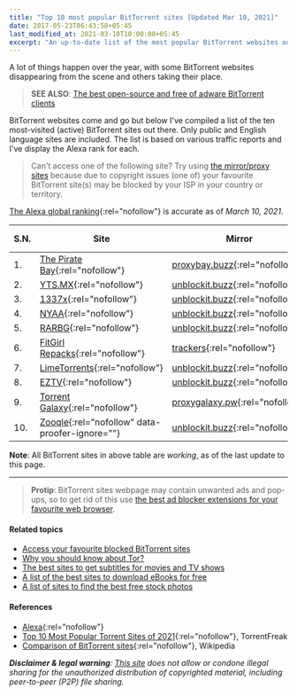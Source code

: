 ```yaml
---
title: "Top 10 most popular BitTorrent sites [Updated Mar 10, 2021]"
date: 2017-05-23T06:43:58+05:45
last_modified_at: 2021-03-10T10:00:00+05:45
excerpt: "An up-to-date list of the most popular BitTorrent websites out there."
---
```


A lot of things happen over the year, with some BitTorrent websites disappearing from the scene and others taking their place.

> **SEE ALSO**: [The best open-source and free of adware BitTorrent clients](/the-best-open-source-bittorrent-clients/)

BitTorrent websites come and go but below I've compiled a list of the ten most-visited (active) BitTorrent sites out there. Only public and English language sites are included. The list is based on various traffic reports and I've display the Alexa rank for each.

> Can't access one of the following site? Try using [the mirror/proxy sites](/access-your-favourite-blocked-bittorrent-sites/) because due to copyright issues (one of) your favourite BitTorrent site(s) may be blocked by your ISP in your country or territory.

[The Alexa global ranking](https://www.alexa.com/siteinfo){:rel="nofollow"} is accurate as of _March 10, 2021_.

| S.N. | Site                                                                  | Mirror                                                                  | Specialization | RSS | Alexa Rank |
| ---- | --------------------------------------------------------------------- | ----------------------------------------------------------------------- | -------------- | --- | ---------- |
| 1.   | [The Pirate Bay](https://thepiratebay.org/){:rel="nofollow"}          | [proxybay.buzz](https://proxybay.ltda/){:rel="nofollow"}                | -              | Yes | 341        |
| 2.   | [YTS.MX](https://yts.mx/){:rel="nofollow"}                            | [unblockit.buzz](https://yts.unblockit.buzz/){:rel="nofollow"}          | Movies         | Yes | 404        |
| 3.   | [1337x](https://1337x.to/){:rel="nofollow"}                           | [unblockit.buzz](https://1337x.unblockit.buzz/){:rel="nofollow"}        | -              | No  | 414        |
| 4.   | [NYAA](https://nyaa.si/){:rel="nofollow"}                             | [unblockit.buzz](http://nyaa.unblockit.buzz/){:rel="nofollow"}          | Anime          | Yes | 749        |
| 5.   | [RARBG](https://rarbg.to/){:rel="nofollow"}                           | [unblockit.buzz](https://rarbg.unblockit.buzz/){:rel="nofollow"}        | -              | Yes | 839        |
| 6.   | [FitGirl Repacks](https://fitgirl-repacks.site/){:rel="nofollow"}     | [trackers](https://1337x.unblockit.buzz/user/FitGirl/){:rel="nofollow"} | Games          | No  | 2,278      |
| 7.   | [LimeTorrents](https://www.limetorrents.info/){:rel="nofollow"}       | [unblockit.buzz](https://limetorrents.unblockit.buzz/){:rel="nofollow"} | -              | Yes | 2,772      |
| 8.   | [EZTV](https://eztv.re/){:rel="nofollow"}                             | [unblockit.buzz](https://eztv.unblockit.buzz/){:rel="nofollow"}         | TV series      | Yes | 3,072      |
| 9.   | [Torrent Galaxy](https://torrentgalaxy.to/){:rel="nofollow"}          | [proxygalaxy.pw](https://proxygalaxy.pw/){:rel="nofollow"}              | -              | Yes | 4,609      |
| 10.  | [Zooqle](https://zooqle.com/){:rel="nofollow" data-proofer-ignore=""} | [unblockit.buzz](https://zooqle.unblockit.buzz/){:rel="nofollow"}       | Search         | Yes | 6,449      |

**Note**: All BitTorrent sites in above table are _working_, as of the last update to this page.

---

> **Protip**: BitTorrent sites webpage may contain unwanted ads and pop-ups, so to get rid of this use [the best ad blocker extensions for your favourite web browser](/the-best-ad-blocker-extensions-for-your-favourite-web-browser-free-and-open-source/).

#### Related topics

- [Access your favourite blocked BitTorrent sites](/access-your-favourite-blocked-bittorrent-sites/)
- [Why you should know about Tor?](/why-you-should-know-about-tor/)
- [The best sites to get subtitles for movies and TV shows](/the-best-sites-to-get-subtitles-for-movies-and-tv-shows/)
- [A list of the best sites to download eBooks for free](/a-list-of-the-best-sites-to-download-ebooks-for-free/)
- [A list of sites to find the best free stock photos](/a-list-of-sites-to-find-the-best-free-stock-photos/)

#### References

- [Alexa](http://www.alexa.com/siteinfo){:rel="nofollow"}
- [Top 10 Most Popular Torrent Sites of 2021](https://torrentfreak.com/top-torrent-sites-2021-210103/){:rel="nofollow"}, TorrentFreak
- [Comparison of BitTorrent sites](http://en.wikipedia.org/wiki/Comparison_of_BitTorrent_sites){:rel="nofollow"}, Wikipedia

_**Disclaimer & legal warning**: [This site](/) does not allow or condone illegal sharing for the unauthorized distribution of copyrighted material, including peer-to-peer (P2P) file sharing._
